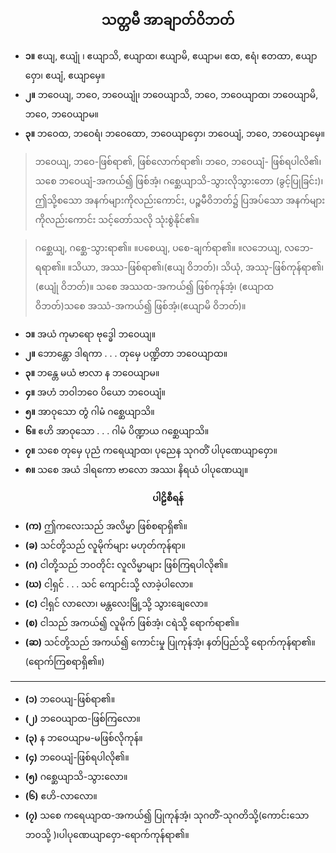 ## <center>သတ္တမီ အာချာတ်ဝိဘတ်</center>

- **၁။** ဧယျ, ဧယျုံ ၊ ဧယျာသိ, ဧယျာထ၊ ဧယျာမိ, ဧယျာမ၊ ဧထ, ဧရံ၊ ဧတထာ, ဧယျာဝှော၊ ဧယျံ, ဧယျာမှေ။
- **၂။** ဘဝေယျ, ဘဝေ, ဘဝေယျုံ၊ ဘဝေယျာသိ, ဘဝေ, ဘဝေယျာထ၊ ဘဝေယျာမိ, ဘဝေ, ဘဝေယျာမ။
- **၃။** ဘဝေထ, ဘဝေရံ၊ ဘဝေထော, ဘဝေယျာဝှော၊ ဘဝေယျံ, ဘဝေ, ဘဝေယျာမှေ။

>ဘဝေယျ, ဘဝေ-ဖြစ်ရာ၏, ဖြစ်လောက်ရာ၏၊ ဘဝေ, ဘဝေယျံ- ဖြစ်ရပါလိ၏၊ သစေ ဘဝေယျံ-အကယ်၍ ဖြစ်အံ့၊ ဂစ္ဆေယျာသိ-သွားလိုသွားတော (ခွင့်ပြုခြင်း)၊ ဤသို့စသော အနက်များကိုလည်းကောင်း, ပဉ္စမီဝိဘတ်၌ ပြအပ်သော အနက်များကိုလည်းကောင်း သင့်တော်သလို သုံးစွဲနိုင်၏။

>ဂစ္ဆေယျ, ဂစ္ဆေ-သွားရာ၏။ ။ပစေယျ, ပစေ-ချက်ရာ၏။ ။လဘေယျ, လဘေ-ရရာ၏။ ။သိယာ, အဿ-ဖြစ်ရာ၏၊(ဧယျ ဝိဘတ်)၊ သိယုံ, အဿု-ဖြစ်ကုန်ရာ၏၊(ဧယျုံ ဝိဘတ်)။ သစေ အဿထ-အကယ်၍ ဖြစ်ကုန်အံ့၊ (ဧယျာထ ဝိဘတ်)သစေ အဿံ-အကယ်၍ ဖြစ်အံ့၊(ဧယျာမိ ဝိဘတ်)။

- **၁။** အယံ ကုမာရော ဗုဒ္ဓေါ ဘဝေယျ။
- **၂။** ဘောန္တော ဒါရကာ . . . တုမှေ ပဏ္ဍိတာ ဘဝေယျာထ။
- **၃။** ဘန္တေ မယံ ဗာလာ န ဘဝေယျာမ။
- **၄။** အဟံ ဘဝါဘဝေ ပိယော ဘဝေယျံ။
- **၅။** အာဝုသော တွံ ဂါမံ ဂစ္ဆေယျာသိ။
- **၆။** ဧဟိ အာဝုသော . . . ဂါမံ ပိဏ္ဍာယ ဂစ္ဆေယျာသိ။
- **၇။** သစေ တုမှေ ပုညံ က‌ရေယျာထ၊ ပုညေန သုဂတိံ ပါပုဏေယျာဝှော။
- **၈။** သစေ အယံ ဒါရကော ဗာလော အဿ၊ နိရယံ ပါပုဏေယျ။

**<center>ပါဠိစီရန်</center>**

- **(က)** ဤကလေးသည် အလိမ္မာ ဖြစ်စရာရှိ၏။
- **(ခ)** သင်တို့သည် လူမိုက်များ မဟုတ်ကုန်ရာ။
- **(ဂ)** ငါတို့သည် ဘဝတိုင်း လူလိမ္မာများ ဖြစ်ကြရပါလို၏။
- **(ဃ)** ငါ့ရှင် . . . သင် ကျောင်းသို့ လာခဲ့ပါလော။
- **(င)** ငါ့ရှင် လာလော၊ မန္တလေးမြို့သို့ သွားချေလော။
- **(စ)** ငါသည် အကယ်၍ လူမိုက် ဖြစ်အံ့၊ ငရဲသို့ ရောက်ရာ၏။
- **(ဆ)** သင်တို့သည် အကယ်၍ ကောင်းမှု ပြုကုန်အံ့၊ နတ်ပြည်သို့ ရောက်ကုန်ရာ၏။ (ရောက်ကြစရာရှိ၏။)

---

- **(၁)** ဘဝေယျ-ဖြစ်ရာ၏။ 
- **(၂)** ဘဝေယျာထ-ဖြစ်ကြလော။
- **(၃)** န ဘဝေယျာမ-မဖြစ်လိုကုန်။
- **(၄)** ဘဝေယျံ-ဖြစ်ရပါလို၏။
- **(၅)** ဂစ္ဆေယျာသိ-သွားလော။
- **(၆)** ဧဟိ-လာလော။
- **(၇)** သစေ က‌ရေယျာထ-အကယ်၍ ပြုကုန်အံ့၊ သုဂတိံ-သုဂတိသို့(ကောင်းသော ဘဝသို့ )၊ပါပုဏေယျာဝှော-ရောက်ကုန်ရာ၏။
